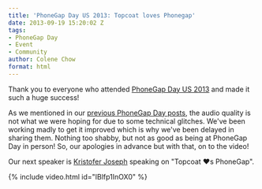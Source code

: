 ```yaml
---
title: 'PhoneGap Day US 2013: Topcoat loves Phonegap'
date: 2013-09-19 15:20:02 Z
tags:
- PhoneGap Day
- Event
- Community
author: Colene Chow
format: html
---
```


Thank you to everyone who attended [PhoneGap Day US 2013](http://pgday.phonegap.com/us2013) and made it such a huge success!

As we mentioned in our [previous PhoneGap Day posts](http://phonegap.com/blog/tag/phonegap-day/), the audio quality is not what we were hoping for due to some technical glitches. We've been working madly to get it improved which is why we've been delayed in sharing them. Nothing too shabby, but not as good as being at PhoneGap Day in person! So, our apologies in advance but with that, on to the video!

Our next speaker is [Kristofer Joseph](http://twitter.com/dam) speaking on "Topcoat ♥s PhoneGap".

{% include video.html id="IBlfp1InOX0" %}
